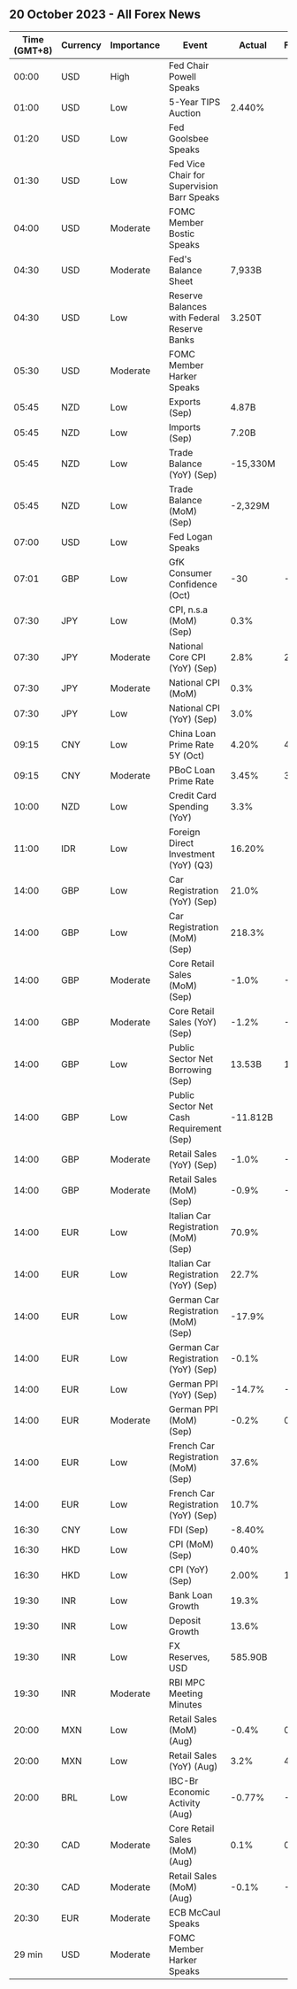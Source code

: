 ## 20 October 2023 - All Forex News

| Time (GMT+8) | Currency | Importance | Event | Actual | Forecast | Previous |
|------|----------|------------|-------|--------|----------|----------|
| 00:00 | USD | High | Fed Chair Powell Speaks |  |  |  |
| 01:00 | USD | Low | 5-Year TIPS Auction | 2.440% |  | 1.832% |
| 01:20 | USD | Low | Fed Goolsbee Speaks |  |  |  |
| 01:30 | USD | Low | Fed Vice Chair for Supervision Barr Speaks |  |  |  |
| 04:00 | USD | Moderate | FOMC Member Bostic Speaks |  |  |  |
| 04:30 | USD | Moderate | Fed's Balance Sheet | 7,933B |  | 7,952B |
| 04:30 | USD | Low | Reserve Balances with Federal Reserve Banks | 3.250T |  | 3.316T |
| 05:30 | USD | Moderate | FOMC Member Harker Speaks |  |  |  |
| 05:45 | NZD | Low | Exports (Sep) | 4.87B |  | 4.97B |
| 05:45 | NZD | Low | Imports (Sep) | 7.20B |  | 7.24B |
| 05:45 | NZD | Low | Trade Balance (YoY) (Sep) | -15,330M |  | -15,520M |
| 05:45 | NZD | Low | Trade Balance (MoM) (Sep) | -2,329M |  | -2,273M |
| 07:00 | USD | Low | Fed Logan Speaks |  |  |  |
| 07:01 | GBP | Low | GfK Consumer Confidence (Oct) | -30 | -20 | -21 |
| 07:30 | JPY | Low | CPI, n.s.a (MoM) (Sep) | 0.3% |  | 0.3% |
| 07:30 | JPY | Moderate | National Core CPI (YoY) (Sep) | 2.8% | 2.7% | 3.1% |
| 07:30 | JPY | Moderate | National CPI (MoM) | 0.3% |  | 0.2% |
| 07:30 | JPY | Low | National CPI (YoY) (Sep) | 3.0% |  | 3.2% |
| 09:15 | CNY | Low | China Loan Prime Rate 5Y (Oct) | 4.20% | 4.20% | 4.20% |
| 09:15 | CNY | Moderate | PBoC Loan Prime Rate | 3.45% | 3.45% | 3.45% |
| 10:00 | NZD | Low | Credit Card Spending (YoY) | 3.3% |  | 4.3% |
| 11:00 | IDR | Low | Foreign Direct Investment (YoY) (Q3) | 16.20% |  | 14.20% |
| 14:00 | GBP | Low | Car Registration (YoY) (Sep) | 21.0% |  | 24.4% |
| 14:00 | GBP | Low | Car Registration (MoM) (Sep) | 218.3% |  | -40.5% |
| 14:00 | GBP | Moderate | Core Retail Sales (MoM) (Sep) | -1.0% | -0.4% | 0.6% |
| 14:00 | GBP | Moderate | Core Retail Sales (YoY) (Sep) | -1.2% | -0.2% | -1.3% |
| 14:00 | GBP | Low | Public Sector Net Borrowing (Sep) | 13.53B | 17.60B | 10.58B |
| 14:00 | GBP | Low | Public Sector Net Cash Requirement (Sep) | -11.812B |  | 1.514B |
| 14:00 | GBP | Moderate | Retail Sales (YoY) (Sep) | -1.0% | -0.1% | -1.3% |
| 14:00 | GBP | Moderate | Retail Sales (MoM) (Sep) | -0.9% | -0.2% | 0.4% |
| 14:00 | EUR | Low | Italian Car Registration (MoM) (Sep) | 70.9% |  | -33.1% |
| 14:00 | EUR | Low | Italian Car Registration (YoY) (Sep) | 22.7% |  | 11.9% |
| 14:00 | EUR | Low | German Car Registration (MoM) (Sep) | -17.9% |  | 12.4% |
| 14:00 | EUR | Low | German Car Registration (YoY) (Sep) | -0.1% |  | 37.3% |
| 14:00 | EUR | Low | German PPI (YoY) (Sep) | -14.7% | -14.2% | -12.6% |
| 14:00 | EUR | Moderate | German PPI (MoM) (Sep) | -0.2% | 0.4% | 0.3% |
| 14:00 | EUR | Low | French Car Registration (MoM) (Sep) | 37.6% |  | -11.9% |
| 14:00 | EUR | Low | French Car Registration (YoY) (Sep) | 10.7% |  | 24.3% |
| 16:30 | CNY | Low | FDI (Sep) | -8.40% |  | -5.10% |
| 16:30 | HKD | Low | CPI (MoM) (Sep) | 0.40% |  | 0.00% |
| 16:30 | HKD | Low | CPI (YoY) (Sep) | 2.00% | 1.80% | 1.80% |
| 19:30 | INR | Low | Bank Loan Growth | 19.3% |  | 20.0% |
| 19:30 | INR | Low | Deposit Growth | 13.6% |  | 13.2% |
| 19:30 | INR | Low | FX Reserves, USD | 585.90B |  | 584.74B |
| 19:30 | INR | Moderate | RBI MPC Meeting Minutes |  |  |  |
| 20:00 | MXN | Low | Retail Sales (MoM) (Aug) | -0.4% | 0.0% | 0.2% |
| 20:00 | MXN | Low | Retail Sales (YoY) (Aug) | 3.2% | 4.4% | 5.1% |
| 20:00 | BRL | Low | IBC-Br Economic Activity (Aug) | -0.77% | -0.30% | 0.42% |
| 20:30 | CAD | Moderate | Core Retail Sales (MoM) (Aug) | 0.1% | 0.0% | 1.1% |
| 20:30 | CAD | Moderate | Retail Sales (MoM) (Aug) | -0.1% | -0.3% | 0.4% |
| 20:30 | EUR | Moderate | ECB McCaul Speaks |  |  |  |
| 29 min | USD | Moderate | FOMC Member Harker Speaks |  |  |  |
